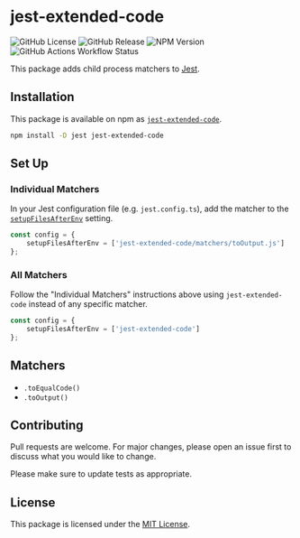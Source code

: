# jest-extended-code

![GitHub License](https://img.shields.io/github/license/targendaz2/jest-extended-code)
![GitHub Release](https://img.shields.io/github/v/release/targendaz2/jest-extended-code?label=version)
![NPM Version](https://img.shields.io/npm/v/jest-extended-code?logo=npm&logoColor=%23999999)
![GitHub Actions Workflow Status](https://img.shields.io/github/actions/workflow/status/targendaz2/jest-extended-code/test.yml?logo=github&label=tests&logoColor=%23999999)

This package adds child process matchers to [Jest](https://jestjs.io).

## Installation

This package is available on npm as [`jest-extended-code`](https://npmjs.com/package/jest-extended-code).

```bash
npm install -D jest jest-extended-code
```

## Set Up

### Individual Matchers

In your Jest configuration file (e.g. `jest.config.ts`), add the matcher to the [`setupFilesAfterEnv`](setupFilesAfterEnv) setting.

```TypeScript
const config = {
    setupFilesAfterEnv = ['jest-extended-code/matchers/toOutput.js']
};
```

### All Matchers

Follow the "Individual Matchers" instructions above using `jest-extended-code` instead of any specific matcher.

```TypeScript
const config = {
    setupFilesAfterEnv = ['jest-extended-code']
};
```

## Matchers

- `.toEqualCode()`
- `.toOutput()`

## Contributing

Pull requests are welcome. For major changes, please open an issue first
to discuss what you would like to change.

Please make sure to update tests as appropriate.

## License

This package is licensed under the [MIT License](https://github.com/targendaz2/jest-extended-code/blob/main/LICENSE).
